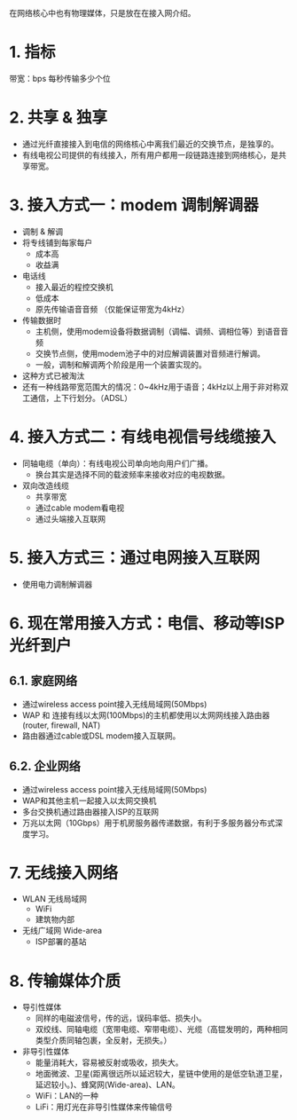 在网络核心中也有物理媒体，只是放在在接入网介绍。
# 1. 指标
带宽：bps 每秒传输多少个位
# 2. 共享 & 独享
- 通过光纤直接接入到电信的网络核心中离我们最近的交换节点，是独享的。
- 有线电视公司提供的有线接入，所有用户都用一段链路连接到网络核心，是共享带宽。
# 3. 接入方式一：modem 调制解调器
- 调制 & 解调
- 将专线铺到每家每户
	- 成本高
	- 收益满
- 电话线
	- 接入最近的程控交换机
	- 低成本
	- 原先传输语音音频 （仅能保证带宽为4kHz）
- 传输数据时
	- 主机侧，使用modem设备将数据调制（调幅、调频、调相位等）到语音音频
	- 交换节点侧，使用modem池子中的对应解调装置对音频进行解调。
	- 一般，调制和解调两个阶段是用一个装置实现的。
- 这种方式已被淘汰
- 还有一种线路带宽范围大的情况：0~4kHz用于语音；4kHz以上用于非对称双工通信，上下行划分。（ADSL）
# 4. 接入方式二：有线电视信号线缆接入
- 同轴电缆（单向）：有线电视公司单向地向用户们广播。
	- 换台其实是选择不同的载波频率来接收对应的电视数据。
- 双向改造线缆
	- 共享带宽
	- 通过cable modem看电视
	- 通过头端接入互联网
# 5. 接入方式三：通过电网接入互联网
- 使用电力调制解调器
# 6. 现在常用接入方式：电信、移动等ISP光纤到户
## 6.1. 家庭网络
- 通过wireless access point接入无线局域网(50Mbps)
- WAP 和 连接有线以太网(100Mbps)的主机都使用以太网网线接入路由器(router, firewall, NAT)
- 路由器通过cable或DSL modem接入互联网。
## 6.2. 企业网络
- 通过wireless access point接入无线局域网(50Mbps)
- WAP和其他主机一起接入以太网交换机
- 多台交换机通过路由器接入ISP的互联网
- 万兆以太网（10Gbps）用于机房服务器传递数据，有利于多服务器分布式深度学习。
# 7. 无线接入网络
- WLAN 无线局域网
	- WiFi
	- 建筑物内部
- 无线广域网 Wide-area
	- ISP部署的基站
# 8. 传输媒体介质
- 导引性媒体
	- 同样的电磁波信号，传的远，误码率低、损失小。
	- 双绞线、同轴电缆（宽带电缆、窄带电缆）、光缆（高锟发明的，两种相同类型介质同轴包裹，全反射，无损失。）
- 非导引性媒体
	- 能量消耗大，容易被反射或吸收，损失大。
	- 地面微波、卫星(距离很远所以延迟较大，星链中使用的是低空轨道卫星，延迟较小。)、蜂窝网(Wide-area)、LAN。
	- WiFi：LAN的一种
	- LiFi：用灯光在非导引性媒体来传输信号